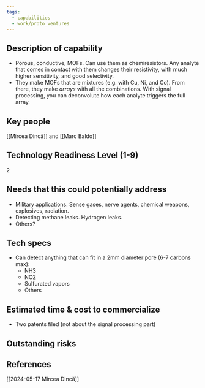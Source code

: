 ```yaml
---
tags:
  - capabilities
  - work/proto_ventures
---
```

## Description of capability
- Porous, conductive, MOFs. Can use them as chemiresistors. Any analyte that comes in contact with them changes their resistivity, with much higher sensitivity, and good selectivity.
- They make MOFs that are mixtures (e.g. with Cu, Ni, and Co). From there, they make *arrays* with all the combinations. With signal processing, you can deconvolute how each analyte triggers the full array.

## Key people
[[Mircea Dincă]] and [[Marc Baldo]]

## Technology Readiness Level (1-9)
2

## Needs that this could potentially address
- Military applications. Sense gases, nerve agents, chemical weapons, explosives, radiation.
- Detecting methane leaks. Hydrogen leaks.
- Others?

## Tech specs
- Can detect anything that can fit in a 2mm diameter pore (6-7 carbons max):
	- NH3
	- NO2
	- Sulfurated vapors
	- Others

## Estimated time & cost to commercialize
- Two patents filed (not about the signal processing part)

## Outstanding risks


## References
[[2024-05-17 Mircea Dincă]]
